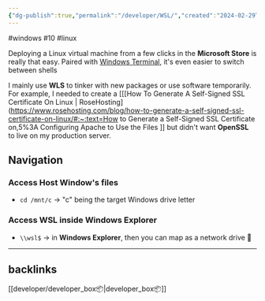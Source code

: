 ```yaml
---
{"dg-publish":true,"permalink":"/developer/WSL/","created":"2024-02-29T22:19:55.755-06:00","updated":"2024-03-01T00:21:38.000-06:00"}
---
```



#windows #10 #linux

Deploying a Linux virtual machine from a few clicks in the **Microsoft Store** is really that easy. Paired with [Windows Terminal](https://apps.microsoft.com/store/detail/windows-terminal/9N0DX20HK701?hl=en-us&gl=us), it's even easier to switch between shells 

I mainly use **WLS** to tinker with new packages or use software temporarily. For example, I needed to create a [[[How To Generate A Self-Signed SSL Certificate On Linux \| RoseHosting](https://www.rosehosting.com/blog/how-to-generate-a-self-signed-ssl-certificate-on-linux/#:~:text=How to Generate a Self-Signed SSL Certificate on,5%3A Configuring Apache to Use the Files ]] but didn't want **OpenSSL**  to live on my production server. 

## Navigation 
### Access Host Window's files
- `cd /mnt/c` -> "c" being the target Windows drive letter

### Access WSL inside Windows Explorer
- `\\wsl$` -> in **Windows Explorer**, then you can map as a network drive 💽


---
## backlinks
[[developer/developer_box📦\|developer_box📦]]